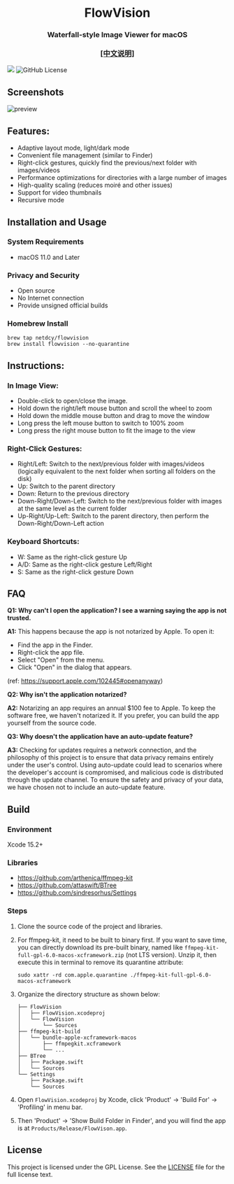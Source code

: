 
<p align="center">
<h1 align="center">FlowVision</h1>
<h3 align="center">Waterfall-style Image Viewer for macOS<br><br><a href="./README_zh.md">[中文说明]</a></h3> 
</p>

[![](https://img.shields.io/github/release/netdcy/FlowVision.svg)](https://github.com/netdcy/FlowVision/releases/latest?color=blue "GitHub release") ![GitHub License](https://img.shields.io/github/license/netdcy/FlowVision?color=blue)


## Screenshots

![preview](https://netdcy.github.io/FlowVision/docs/preview.jpg)

## Features:
 - Adaptive layout mode, light/dark mode
 - Convenient file management (similar to Finder)
 - Right-click gestures, quickly find the previous/next folder with images/videos
 - Performance optimizations for directories with a large number of images
 - High-quality scaling (reduces moiré and other issues)
 - Support for video thumbnails
 - Recursive mode

## Installation and Usage

### System Requirements

 - macOS 11.0 and Later

### Privacy and Security

 - Open source
 - No Internet connection
 - Provide unsigned official builds

### Homebrew Install

 ```
brew tap netdcy/flowvision
brew install flowvision --no-quarantine
 ```

## Instructions:
### In Image View:
 - Double-click to open/close the image. 
 - Hold down the right/left mouse button and scroll the wheel to zoom
 - Hold down the middle mouse button and drag to move the window
 - Long press the left mouse button to switch to 100% zoom
 - Long press the right mouse button to fit the image to the view
### Right-Click Gestures:
 - Right/Left: Switch to the next/previous folder with images/videos (logically equivalent to the next folder when sorting all folders on the disk)
 - Up: Switch to the parent directory
 - Down: Return to the previous directory
 - Down-Right/Down-Left: Switch to the next/previous folder with images at the same level as the current folder
 - Up-Right/Up-Left: Switch to the parent directory, then perform the Down-Right/Down-Left action
### Keyboard Shortcuts:
 - W: Same as the right-click gesture Up
 - A/D: Same as the right-click gesture Left/Right
 - S: Same as the right-click gesture Down

## FAQ

**Q1: Why can't I open the application? I see a warning saying the app is not trusted.**

**A1:** This happens because the app is not notarized by Apple. To open it:
- Find the app in the Finder.
- Right-click the app file.
- Select "Open" from the menu.
- Click "Open" in the dialog that appears.

(ref: https://support.apple.com/102445#openanyway)

**Q2: Why isn't the application notarized?**

**A2:** Notarizing an app requires an annual $100 fee to Apple. To keep the software free, we haven't notarized it. If you prefer, you can build the app yourself from the source code.

**Q3: Why doesn't the application have an auto-update feature?**

**A3:** Checking for updates requires a network connection, and the philosophy of this project is to ensure that data privacy remains entirely under the user's control. Using auto-update could lead to scenarios where the developer's account is compromised, and malicious code is distributed through the update channel. To ensure the safety and privacy of your data, we have chosen not to include an auto-update feature.

## Build

### Environment

Xcode 15.2+

### Libraries

 - https://github.com/arthenica/ffmpeg-kit
 - https://github.com/attaswift/BTree
 - https://github.com/sindresorhus/Settings

### Steps

1. Clone the source code of the project and libraries.
2. For ffmpeg-kit, it need to be built to binary first. If you want to save time, you can directly download its pre-built binary, named like `ffmpeg-kit-full-gpl-6.0-macos-xcframework.zip` (not LTS version). Unzip it, then execute this in terminal to remove its quarantine attribute:

    ```
    sudo xattr -rd com.apple.quarantine ./ffmpeg-kit-full-gpl-6.0-macos-xcframework
    ```

3. Organize the directory structure as shown below:

    ```
    ├── FlowVision
    │   ├── FlowVision.xcodeproj
    │   └── FlowVision
    │       └── Sources
    ├── ffmpeg-kit-build
    │   └── bundle-apple-xcframework-macos
    │       ├── ffmpegkit.xcframework
    │       └── ...
    ├── BTree
    │   ├── Package.swift
    │   └── Sources
    └── Settings
        ├── Package.swift
        └── Sources
    ```

4. Open `FlowVision.xcodeproj` by Xcode, click 'Product' -> 'Build For' -> 'Profiling' in menu bar.
5. Then 'Product' -> 'Show Build Folder in Finder', and you will find the app is at `Products/Release/FlowVison.app`.

## License

This project is licensed under the GPL License. See the [LICENSE](https://github.com/netdcy/FlowVision/blob/main/LICENSE) file for the full license text.
